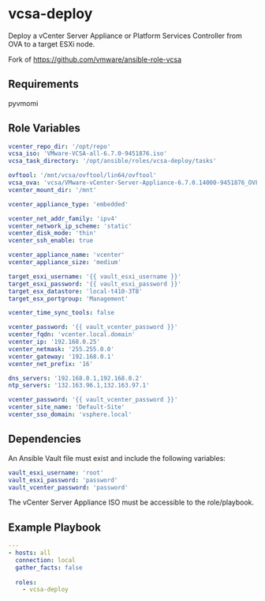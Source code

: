 vcsa-deploy
=========

Deploy a vCenter Server Appliance or Platform Services Controller from OVA to a target ESXi node.

Fork of https://github.com/vmware/ansible-role-vcsa

Requirements
------------

pyvmomi

Role Variables
--------------

```yaml
vcenter_repo_dir: '/opt/repo'
vcsa_iso: 'VMware-VCSA-all-6.7.0-9451876.iso'
vcsa_task_directory: '/opt/ansible/roles/vcsa-deploy/tasks'

ovftool: '/mnt/vcsa/ovftool/lin64/ovftool'
vcsa_ova: 'vcsa/VMware-vCenter-Server-Appliance-6.7.0.14000-9451876_OVF10.ova'
vcenter_mount_dir: '/mnt'

vcenter_appliance_type: 'embedded'

vcenter_net_addr_family: 'ipv4'
vcenter_network_ip_scheme: 'static'
vcenter_disk_mode: 'thin'
vcenter_ssh_enable: true

vcenter_appliance_name: 'vcenter'
vcenter_appliance_size: 'medium'

target_esxi_username: '{{ vault_esxi_username }}'
target_esxi_password: '{{ vault_esxi_password }}'
target_esx_datastore: 'local-t410-3TB'
target_esx_portgroup: 'Management'

vcenter_time_sync_tools: false

vcenter_password: '{{ vault_vcenter_password }}'
vcenter_fqdn: 'vcenter.local.domain'
vcenter_ip: '192.168.0.25'
vcenter_netmask: '255.255.0.0'
vcenter_gateway: '192.168.0.1'
vcenter_net_prefix: '16'

dns_servers: '192.168.0.1,192.168.0.2'
ntp_servers: '132.163.96.1,132.163.97.1'

vcenter_password: '{{ vault_vcenter_password }}'
vcenter_site_name: 'Default-Site'
vcenter_sso_domain: 'vsphere.local'
```

Dependencies
------------

An Ansible Vault file must exist and include the following variables:

```yaml
vault_esxi_username: 'root'
vault_esxi_password: 'password'
vault_vcenter_password: 'password'
```

The vCenter Server Appliance ISO must be accessible to the role/playbook.

Example Playbook
----------------

```yaml
---
- hosts: all
  connection: local
  gather_facts: false
  
  roles:
    - vcsa-deploy
```
